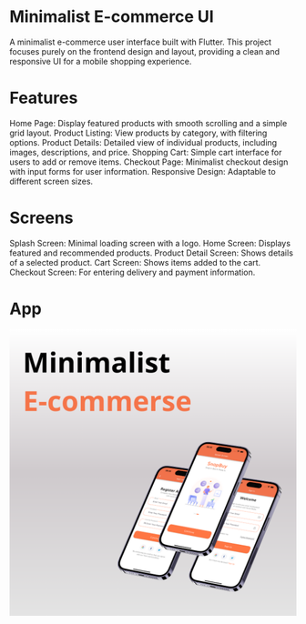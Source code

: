 # Minimalist E-commerce UI
A minimalist e-commerce user interface built with Flutter. This project focuses purely on the frontend design and layout, providing a clean and responsive UI for a mobile shopping experience.

# Features
Home Page: Display featured products with smooth scrolling and a simple grid layout.
Product Listing: View products by category, with filtering options.
Product Details: Detailed view of individual products, including images, descriptions, and price.
Shopping Cart: Simple cart interface for users to add or remove items.
Checkout Page: Minimalist checkout design with input forms for user information.
Responsive Design: Adaptable to different screen sizes.
# Screens
Splash Screen: Minimal loading screen with a logo.
Home Screen: Displays featured and recommended products.
Product Detail Screen: Shows details of a selected product.
Cart Screen: Shows items added to the cart.
Checkout Screen: For entering delivery and payment information.

# App
![screenshot](Minimalis_Ecommese.png)
